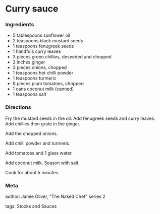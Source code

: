 # Curry sauce

### Ingredients
 * 5 tablespoons sunflower oil
 * 2 teaspoons black mustard seeds
 * 1 teaspoons fenugreek seeds
 * 1 handfuls curry leaves
 * 3 pieces green chillies, deseeded and chopped
 * 2 inches ginger
 * 3 pieces onions, chopped
 * 1 teaspoons hot chilli powder
 * 1 teaspoons turmeric
 * 6 pieces plum tomatoes, chopped
 * 1 cans coconut milk (canned)
 * 1 teaspoons salt

### Directions

Fry the mustard seeds in the oil.  Add fenugreek seeds and curry leaves.  Add chillies then grate in the ginger.

Add the chopped onions.

Add chilli powder and turmeric.

Add tomatoes and 1 glass water.

Add coconut milk.  Season with salt.

Cook for about 5 minutes.

### Meta
author: Jamie Oliver, "The Naked Chef" series 2

tags: Stocks and Sauces

